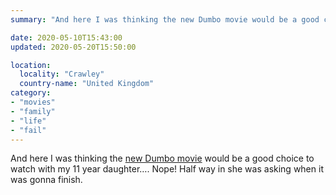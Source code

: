 ```yaml
---
summary: "And here I was thinking the new Dumbo movie would be a good choice to watch with my 11 year daughter. "

date: 2020-05-10T15:43:00
updated: 2020-05-20T15:50:00

location:
  locality: "Crawley"
  country-name: "United Kingdom"
category:
- "movies"
- "family"
- "life"
- "fail"
---
```


And here I was thinking the [new Dumbo movie][1] would be a good choice to watch with my 11 year daughter&hellip;. Nope! Half way in she was asking when it was gonna finish.

[1]: https://www.imdb.com/title/tt3861390/
